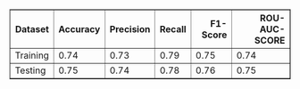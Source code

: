 <table border="1" class="dataframe">
  <thead>
    <tr style="text-align: right;">
      <th>Dataset</th>
      <th>Accuracy</th>
      <th>Precision</th>
      <th>Recall</th>
      <th>F1-Score</th>
      <th>ROU-AUC-SCORE</th>
    </tr>
  </thead>
  <tbody>
    <tr>
      <td>Training</td>
      <td>0.74</td>
      <td>0.73</td>
      <td>0.79</td>
      <td>0.75</td>
      <td>0.74</td>
    </tr>
    <tr>
      <td>Testing</td>
      <td>0.75</td>
      <td>0.74</td>
      <td>0.78</td>
      <td>0.76</td>
      <td>0.75</td>
    </tr>
  </tbody>
</table>